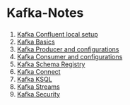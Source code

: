 # Kafka-Notes 


###
1. [Kafka Confluent local setup](setup/README.md)
2. [Kafka Basics](basics/README.md)  
3. [Kafka Producer and configurations](producer/README.md)    
4. [Kafka Consumer and configurations](consumer/README.md)
5. [Kafka Schema Registry](schemaregistry/README.md)    
6. [Kafka Connect](connector/README.md)     
7. [Kafka KSQL](ksql/README.md)   
8. [Kafka Streams](kstreams/README.md)     
9. [Kafka Security](ksecurity/README.md)      
###


